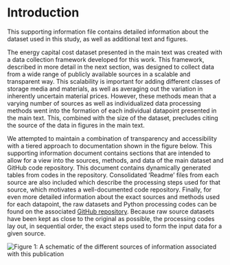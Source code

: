 # Introduction

This supporting information file contains detailed information about the dataset used in this study, as well as additional text and figures.

The energy capital cost dataset presented in the main text was created with a data collection framework developed for this work. This framework, described in more detail in the next section, was designed to collect data from a wide range of publicly available sources in a scalable and transparent way. This scalability is important for adding different classes of storage media and materials, as well as averaging out the variation in inherently uncertain material prices. However, these methods mean that a varying number of sources as well as individualized data processing methods went into the formation of each individual datapoint presented in the main text. This, combined with the size of the dataset, precludes citing the source of the data in figures in the main text.

We attempted to maintain a combination of transparency and accessibility with a tiered approach to documentation shown in the figure below. This supporting information document contains sections that are intended to allow for a view into the sources, methods, and data of the main dataset and GitHub code repository. This document contains dynamically generated tables from codes in the repository. Consolidated ‘Readme’ files from each source are also included which describe the processing steps used for that source, which motivates a well-documented code repository. Finally, for even more detailed information about the exact sources and methods used for each datapoint, the raw datasets and Python processing codes can be found on the associated [GitHub repository](https://github.com/MHDLab-Projects/Energy-Storage-Analysis). Because raw source datasets have been kept as close to the original as possible, the processing codes lay out, in sequential order, the exact steps used to form the input data for a given source.

![Figure 1: A schematic of the different sources of information associated with this publication](../../figures/output/SI_overview.drawio.png)